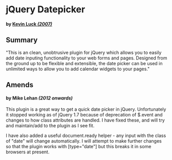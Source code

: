 # jQuery Datepicker
#### by [Kevin Luck _(2007)_](http://www.kelvinluck.com/assets/jquery/datePicker/v2/demo/index.html)

## Summary

"This is an clean, unobtrusive plugin for jQuery which allows you to easily add date inputing functionality to your web forms and pages. Designed from the ground up to be flexible and extensible, the date picker can be used in unlimited ways to allow you to add calendar widgets to your pages."

## Amends
#### by Mike Lehan _(2012 onwards)_

This plugin is a great way to get a quick date picker in jQuery. Unfortunately it stopped working as of jQuery 1.7 because of deprecation of $.event and changes to how class attributes are handled. I have fixed these, and will try and maintain/add to the plugin as I see fit.

I have also added a useful document.ready helper - any input with the class of "date" will change automatically. I will attempt to make further changes so that the plugin works with [type="date"] but this breaks it in some browsers at present.